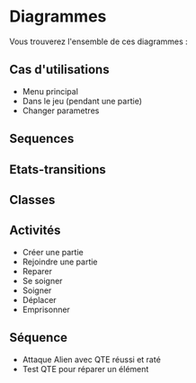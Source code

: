 # Diagrammes

Vous trouverez l'ensemble de ces diagrammes : 

## Cas d'utilisations
 - Menu principal
 - Dans le jeu (pendant une partie) 
 - Changer parametres
## Sequences

## Etats-transitions

## Classes

## Activités
 - Créer une partie
 - Rejoindre une partie
 - Reparer
 - Se soigner
 - Soigner
 - Déplacer
 - Emprisonner

## Séquence 
 - Attaque Alien avec QTE réussi et raté
 - Test QTE pour réparer un élément
